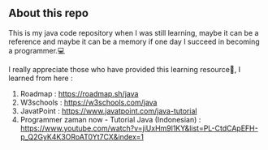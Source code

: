 ## About this repo

This is my java code repository when I was still learning, maybe it can be a reference and maybe it can be a memory if one day I succeed in becoming a programmer.💻 

I really appreciate those who have provided this learning resource👏, I learned from here :
1. Roadmap : https://roadmap.sh/java
2. W3schools : https://w3schools.com/java
3. JavatPoint : https://www.javatpoint.com/java-tutorial
4. Programmer zaman now - Tutorial Java (Indonesian) : https://www.youtube.com/watch?v=jiUxHm9l1KY&list=PL-CtdCApEFH-p_Q2GyK4K3ORoAT0Yt7CX&index=1